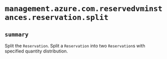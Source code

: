 # `management.azure.com.reservedvminstances.reservation.split`

## `summary`
Split the `Reservation`. Split a `Reservation` into two `Reservation`s with specified quantity distribution.


